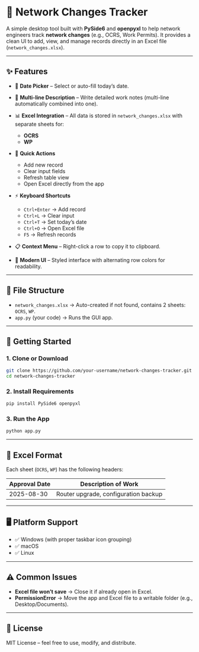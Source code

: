 # 📡 Network Changes Tracker

A simple desktop tool built with **PySide6** and **openpyxl** to help network engineers track **network changes** (e.g., OCRS, Work Permits).
It provides a clean UI to add, view, and manage records directly in an Excel file (`network_changes.xlsx`).

---

## ✨ Features

* 📅 **Date Picker** – Select or auto-fill today’s date.
* 📝 **Multi-line Description** – Write detailed work notes (multi-line automatically combined into one).
* 📊 **Excel Integration** – All data is stored in `network_changes.xlsx` with separate sheets for:

  * **OCRS**
  * **WP**
* 🔄 **Quick Actions**

  * Add new record
  * Clear input fields
  * Refresh table view
  * Open Excel directly from the app
* ⚡ **Keyboard Shortcuts**

  * `Ctrl+Enter` → Add record
  * `Ctrl+L` → Clear input
  * `Ctrl+T` → Set today’s date
  * `Ctrl+O` → Open Excel file
  * `F5` → Refresh records
* 📋 **Context Menu** – Right-click a row to copy it to clipboard.
* 🎨 **Modern UI** – Styled interface with alternating row colors for readability.

---

## 📂 File Structure

* `network_changes.xlsx` → Auto-created if not found, contains 2 sheets: `OCRS`, `WP`.
* `app.py` (your code) → Runs the GUI app.

---

## 🚀 Getting Started

### 1. Clone or Download

```bash
git clone https://github.com/your-username/network-changes-tracker.git
cd network-changes-tracker
```

### 2. Install Requirements

```bash
pip install PySide6 openpyxl
```

### 3. Run the App

```bash
python app.py
```

---

## 📑 Excel Format

Each sheet (`OCRS`, `WP`) has the following headers:

| Approval Date | Description of Work                  |
| ------------- | ------------------------------------ |
| 2025-08-30    | Router upgrade, configuration backup |

---

## 🖥️ Platform Support

* ✅ Windows (with proper taskbar icon grouping)
* ✅ macOS
* ✅ Linux

---

## ⚠️ Common Issues

* **Excel file won’t save** → Close it if already open in Excel.
* **PermissionError** → Move the app and Excel file to a writable folder (e.g., Desktop/Documents).

---

## 📜 License

MIT License – feel free to use, modify, and distribute.

